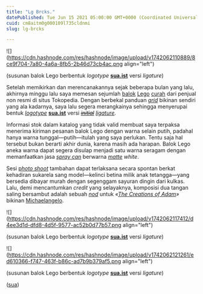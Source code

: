 ```yaml
---
title: "Lg Brcks."
datePublished: Tue Jun 15 2021 05:00:00 GMT+0000 (Coordinated Universal Time)
cuid: cm8aitm0g000109l735cldnmi
slug: lg-brcks

---
```


![](https://cdn.hashnode.com/res/hashnode/image/upload/v1742062110889/8ce9f704-7a80-4a6a-8fb5-2b46d73cb4ac.png align="left")

(susunan balok Lego berbentuk *logotype* [**sua.ist**](http://sua.ist) versi *ligature*)

Setelah memikirkan dan merencanakannya sejak beberapa bulan yang lalu, akhirnya minggu lalu saya memesan sejumlah [balok](https://kbbi.kemdikbud.go.id/entri/balok) [Lego](https://en.wikipedia.org/wiki/Lego) [curah](https://kbbi.kemdikbud.go.id/entri/curah) dari penjual non resmi di situs Tokopedia. Dengan berbekal panduan [*grid*](https://en.wiktionary.org/wiki/grid#Noun) bikinan sendiri yang ala kadarnya, saya lalu segera merangkainya sehingga menyerupai bentuk [*logotype*](https://en.wiktionary.org/wiki/logotype#Noun) [**sua.ist**](http://sua.ist) versi [*<s>initial</s>*](https://en.wiktionary.org/wiki/initial#Noun) [*ligature*](https://en.wiktionary.org/wiki/ligature#Noun).

Informasi stok dalam katalog yang tidak valid membuat saya terpaksa menerima kiriman pesanan balok Lego dengan warna selain putih, padahal hanya warna tunggal—putih—itulah yang saya perlukan. Tentu saja hal tersebut bukan berarti akhir dunia, karena masih ada harapan. Balok Lego aneka warna dapat segera disulap menjadi satu warna seragam dengan memanfaatkan jasa [*spray can*](https://en.wiktionary.org/wiki/spray_can) berwarna [*matte*](https://en.wiktionary.org/wiki/matte#Adjective) *white*.

Sesi [p*hoto shoot*](https://en.wiktionary.org/wiki/photo_shoot) tambahan dapat terlaksana secara spontan berkat kehadiran sukarela sang model—kelinci betina milik anak tetangga—yang bersedia dibayar murah dengan segenggam sayuran dingin dari kulkas. Lalu, demi mencantumkan *credit* yang selayaknya, komposisi dua tangan saling bersambut adalah sebuah [*nod*](https://en.wiktionary.org/wiki/nod#Noun) untuk *«*[*The Creations of Adam*](https://en.wikipedia.org/wiki/The_Creation_of_Adam#Sources)*»* bikinan [Michaelangelo](https://en.wikipedia.org/wiki/Michelangelo).

![](https://cdn.hashnode.com/res/hashnode/image/upload/v1742062117412/d4ee3d1d-dfd8-4d5f-9577-ac52b0d77b57.png align="left")

(susunan balok Lego berbentuk *logotype* [**sua.ist**](http://sua.ist) versi *ligature*)

![](https://cdn.hashnode.com/res/hashnode/image/upload/v1742062121261/ed610366-f747-463f-b86c-ad7b9b379af5.png align="left")

(susunan balok Lego berbentuk *logotype* [**sua.ist**](http://sua.ist) versi *ligature*)

([sua](https://sua.ist))